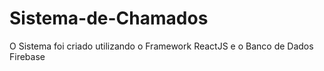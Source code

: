 # Sistema-de-Chamados
O Sistema foi criado utilizando o Framework ReactJS e o Banco de Dados Firebase 
